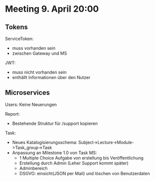 # Meeting 9. April 20:00

## Tokens

ServiceToken: 
- muss vorhanden sein
- zwischen Gateway und MS 

JWT:
- muss nicht vorhanden sein
- enthällt Informationen über den Nutzer

## Microservices

Users: Keine Neuerungen

Report:
-  Bestehende Struktur für /support kopieren

Task:
- Neues Katalogisierungsschema:
Subject->Lecture->Module->Task_group->Task
- Anpassung an Milestone 1.0 von Task MS:
    - 1 Multiple Choice Aufgabe von erstellung bis Veröffentlichung
    - Erstellung durch Admin (Leher Support kommt später)
    - Adminbereich
    - DSGVO: einsicht(JSON per Mail) und löschen von Benutzerdaten